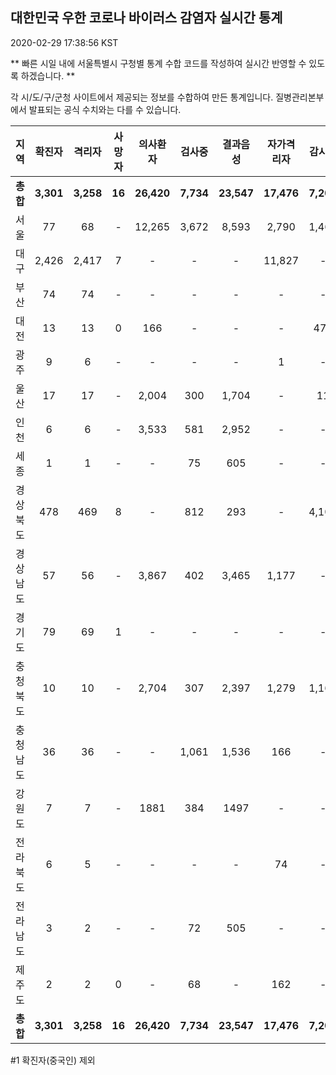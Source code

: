
## 대한민국 우한 코로나 바이러스 감염자 실시간 통계
2020-02-29 17:38:56 KST

** 빠른 시일 내에 서울특별시 구청별 통계 수합 코드를 작성하여 실시간 반영할 수 있도록 하겠습니다. **

각 시/도/구/군청 사이트에서 제공되는 정보를 수합하여 만든 통계입니다.
질병관리본부에서 발표되는 공식 수치와는 다를 수 있습니다.


        
|  지역  | 확진자 |  격리자  |  사망자  |  의사환자  |  검사중  |  결과음성  |  자가격리자  |  감시중  |  감시해제  |  완치  |
|:------:|:------:|:--------:|:--------:|:----------:|:--------:|:----------------:|:------------:|:--------:|:----------:|:--:|
|**총합**|**3,301**|**3,258**|**16**|**26,420**|**7,734**|**23,547**|**17,476**|**7,207**|**3,732**|**26**|
|서울|77|68|-|12,265|3,672|8,593|2,790|1,460|1,330|9|
|대구|2,426|2,417|7 |-|-|-|11,827|-|-|2 |
|부산|74|74|-|-|-|-|-|-|-|-|
|대전|13|13|0|166|-|-|-|470|2079|-|
|광주|9|6|-|-|-|-|1|-|-|2|
|울산|17|17|-|2,004|300|1,704|-|11|18|-|
|인천|6|6|-|3,533|581|2,952|-|-|-|-|
|세종|1|1|-|-|75|605|-|-|-|-|
|경상북도|478|469|8|-|812|293|-|4,106|178|1|
|경상남도|57|56|-|3,867|402|3,465|1,177|-|-|1|
|경기도|79|69|1|-|-|-|-|-|-|9|
|충청북도|10|10|-|2,704|307|2,397|1,279|1,160|119|-|
|충청남도|36|36|-|-|1,061|1,536|166|-|-|-|
|강원도|7|7|-|1881|384|1497|-|-|-|-|
|전라북도|6|5|-|-|-|-|74|-|-|1|
|전라남도|3|2|-|-|72|505|-|-|1|1|
|제주도|2|2|0|-|68|-|162|-|7|-|
|**총합**|**3,301**|**3,258**|**16**|**26,420**|**7,734**|**23,547**|**17,476**|**7,207**|**3,732**|**26**|

        

#1 확진자(중국인) 제외
